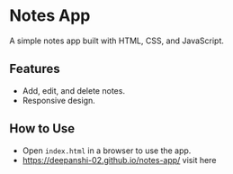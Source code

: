 # Notes App
A simple notes app built with HTML, CSS, and JavaScript.

## Features
- Add, edit, and delete notes.
- Responsive design.

## How to Use
- Open `index.html` in a browser to use the app.
-  https://deepanshi-02.github.io/notes-app/ visit here
